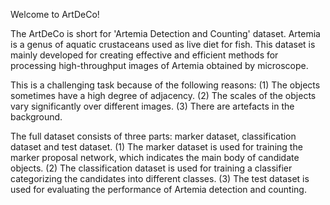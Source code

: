 Welcome to ArtDeCo!

The ArtDeCo is short for 'Artemia Detection and Counting' dataset. Artemia is a genus of aquatic crustaceans used as live diet for fish. 
This dataset is mainly developed for creating effective and efficient methods for processing high-throughput images of Artemia obtained by microscope. 

This is a challenging task because of the following reasons:
(1) The objects sometimes have a high degree of adjacency.
(2) The scales of the objects vary significantly over different images.
(3) There are artefacts in the background.


The full dataset consists of three parts: marker dataset, classification dataset and test dataset.
(1) The marker dataset is used for training the marker proposal network, which indicates the main body of candidate objects.
(2) The classification dataset is used for training a classifier categorizing the candidates into different classes.
(3) The test dataset is used for evaluating the performance of Artemia detection and counting.

